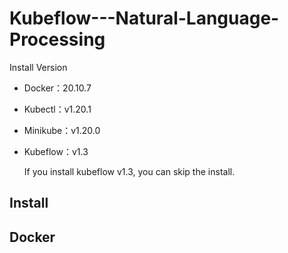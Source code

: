 # Kubeflow---Natural-Language-Processing
Install Version
* Docker：20.10.7
* Kubectl：v1.20.1
* Minikube：v1.20.0
* Kubeflow：v1.3

    If you install kubeflow v1.3, you can skip the install.

## Install


## Docker
